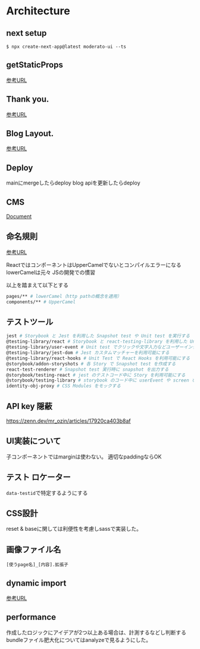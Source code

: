 # Architecture

## next setup

`$ npx create-next-app@latest moderato-ui --ts`

## getStaticProps

[参考URL](https://zenn.dev/catnose99/articles/7201a6c56d3c88)

## Thank you.

[参考URL](https://blog.microcms.io/microcms-next-jamstack-blog/)

## Blog Layout.

[参考URL](https://blog.hubspot.com/blog/tabid/6307/bid/34143/12-inspiring-examples-of-beautiful-blog-homepage-designs.aspx)

## Deploy

mainにmergeしたらdeploy
blog apiを更新したらdeploy

## CMS

[Document](https://document.microcms.io/content-api/get-list-contents)

## 命名規則

[参考URL](https://scrapbox.io/takoba/React%E3%82%92%E6%8E%A1%E7%94%A8%E3%81%97%E3%81%9FTypeScript%E3%83%97%E3%83%AD%E3%82%B8%E3%82%A7%E3%82%AF%E3%83%88%E3%81%AB%E3%81%8A%E3%81%91%E3%82%8B%E5%91%BD%E5%90%8D%E8%A6%8F%E5%89%87)

ReactではコンポーネントはUpperCamelでないとコンパイルエラーになる
lowerCamelは元々 JSの開発での慣習

以上を踏まえて以下とする

```sh
pages/** # lowerCamel（http pathの概念を適用）
components/** # UpperCamel
```

## テストツール

```sh
jest # Storybook と Jest を利用した Snapshot test や Unit test を実行する
@testing-library/react # Storybook と react-testing-library を利用した Unit test を実行する
@testing-library/user-event # Unit test でクリックや文字入力などユーザーインタラクションを実行する
@testing-library/jest-dom # Jest カスタムマッチャーを利用可能にする
@testing-library/react-hooks # Unit Test で React Hooks を利用可能にする
@storybook/addon-storyshots # 各 Story で Snapshot test を作成する
react-test-renderer # Snapshot test 実行時に snapshot を出力する
@storybook/testing-react # jest のテストコード中に Story を利用可能にする
@storybook/testing-library # storybook のコード中に userEvent や screen など react-testing-library の機能 を利用可能にする
identity-obj-proxy # CSS Modules をモックする
```

## API key 隠蔽

https://zenn.dev/mr_ozin/articles/17920ca403b8af

## UI実装について

子コンポーネントではmarginは使わない。
適切なpaddingならOK

## テスト ロケーター

`data-testid`で特定するようにする

## CSS設計

reset & baseに関しては利便性を考慮しsassで実装した。

## 画像ファイル名

```
[使うpage名]_[内容].拡張子
```

## dynamic import 

[参考URL](https://nishinatoshiharu.com/overview-next-dynamic-import/)

## performance

作成したロジックにアイデアが2つ以上ある場合は、計測するなどし判断する
bundleファイル肥大化についてはanalyzeで見るようにした。